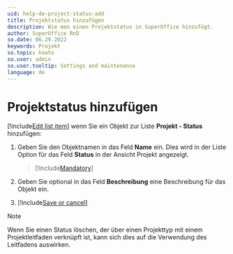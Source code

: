 ```yaml
---
uid: help-de-project-status-add
title: Projektstatus hinzufügen
description: Wie man einen Projektstatus in SuperOffice hinzufügt.
author: SuperOffice RnD
so.date: 06.29.2022
keywords: Projekt
so.topic: howto
so.user: admin
so.user.tooltip: Settings and maintenance
language: de
---
```


# Projektstatus hinzufügen

[!include[Edit list item](includes/edit-list-item.md)] wenn Sie ein Objekt zur Liste **Projekt - Status** hinzufügen:

1. Geben Sie den Objektnamen in das Feld **Name** ein. Dies wird in der Liste Option für das Feld **Status** in der Ansicht Projekt angezeigt.

    > [!include[Mandatory](includes/note-mandatory-field.md)]

2. Geben Sie optional in das Feld **Beschreibung** eine Beschreibung für das Objekt ein.

3. [!include[Save or cancel](includes/save-or-cancel.md)]

> [!NOTE]
> Wenn Sie einen Status löschen, der über einen Projekttyp mit einem Projektleitfaden verknüpft ist, kann sich dies auf die Verwendung des Leitfadens auswirken.
